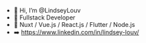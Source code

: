 - 👋 Hi, I’m @LindseyLouv
- 👀 Fullstack Developer
- 🌱 Nuxt / Vue.js / React.js / Flutter / Node.js
- ➡️ https://www.linkedin.com/in/lindsey-louv/



<!---
LindseyLouv/LindseyLouv is a ✨ special ✨ repository because its `README.md` (this file) appears on your GitHub profile.
You can click the Preview link to take a look at your changes.
--->

